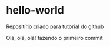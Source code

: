 # hello-world
Repositírio criado para tutorial do github


Olá, olá, olá! fazendo o primeiro commit
